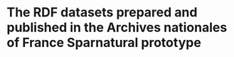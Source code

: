 # The RDF datasets prepared and published in the Archives nationales of France Sparnatural prototype
